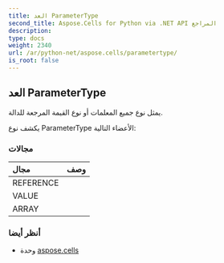 ```yaml
---
title: العد ParameterType
second_title: Aspose.Cells for Python via .NET API المراجع
description:
type: docs
weight: 2340
url: /ar/python-net/aspose.cells/parametertype/
is_root: false
---
```

##  العد ParameterType
يمثل نوع جميع المعلمات أو نوع القيمة المرجعة للدالة.



يكشف نوع ParameterType الأعضاء التالية:

###  مجالات
| مجال| وصف|
| :- | :- |
| REFERENCE |  |
| VALUE |  |
| ARRAY |  |



###  أنظر أيضا
* وحدة [aspose.cells](..)
